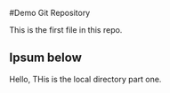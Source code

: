 #Demo Git Repository 

This is the first file in this repo.

## Ipsum below

Hello, THis is the local directory part one.